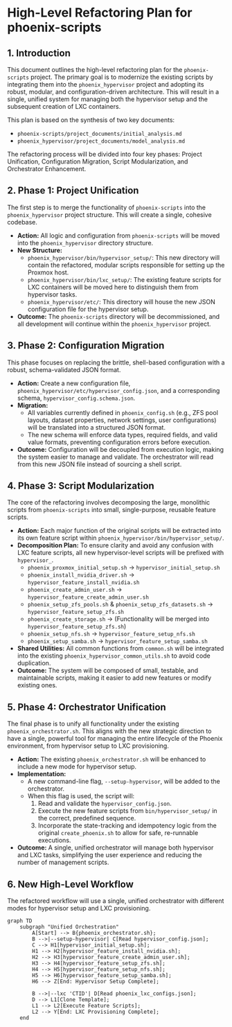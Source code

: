 # High-Level Refactoring Plan for phoenix-scripts

## 1. Introduction

This document outlines the high-level refactoring plan for the `phoenix-scripts` project. The primary goal is to modernize the existing scripts by integrating them into the `phoenix_hypervisor` project and adopting its robust, modular, and configuration-driven architecture. This will result in a single, unified system for managing both the hypervisor setup and the subsequent creation of LXC containers.

This plan is based on the synthesis of two key documents:
*   `phoenix-scripts/project_documents/initial_analysis.md`
*   `phoenix_hypervisor/project_documents/model_analysis.md`

The refactoring process will be divided into four key phases: Project Unification, Configuration Migration, Script Modularization, and Orchestrator Enhancement.

## 2. Phase 1: Project Unification

The first step is to merge the functionality of `phoenix-scripts` into the `phoenix_hypervisor` project structure. This will create a single, cohesive codebase.

*   **Action:** All logic and configuration from `phoenix-scripts` will be moved into the `phoenix_hypervisor` directory structure.
*   **New Structure:**
    *   `phoenix_hypervisor/bin/hypervisor_setup/`: This new directory will contain the refactored, modular scripts responsible for setting up the Proxmox host.
    *   `phoenix_hypervisor/bin/lxc_setup/`: The existing feature scripts for LXC containers will be moved here to distinguish them from hypervisor tasks.
    *   `phoenix_hypervisor/etc/`: This directory will house the new JSON configuration file for the hypervisor setup.
*   **Outcome:** The `phoenix-scripts` directory will be decommissioned, and all development will continue within the `phoenix_hypervisor` project.

## 3. Phase 2: Configuration Migration

This phase focuses on replacing the brittle, shell-based configuration with a robust, schema-validated JSON format.

*   **Action:** Create a new configuration file, `phoenix_hypervisor/etc/hypervisor_config.json`, and a corresponding schema, `hypervisor_config.schema.json`.
*   **Migration:**
    *   All variables currently defined in `phoenix_config.sh` (e.g., ZFS pool layouts, dataset properties, network settings, user configurations) will be translated into a structured JSON format.
    *   The new schema will enforce data types, required fields, and valid value formats, preventing configuration errors before execution.
*   **Outcome:** Configuration will be decoupled from execution logic, making the system easier to manage and validate. The orchestrator will read from this new JSON file instead of sourcing a shell script.

## 4. Phase 3: Script Modularization

The core of the refactoring involves decomposing the large, monolithic scripts from `phoenix-scripts` into small, single-purpose, reusable feature scripts.

*   **Action:** Each major function of the original scripts will be extracted into its own feature script within `phoenix_hypervisor/bin/hypervisor_setup/`.
*   **Decomposition Plan:** To ensure clarity and avoid any confusion with LXC feature scripts, all new hypervisor-level scripts will be prefixed with `hypervisor_`.
    *   `phoenix_proxmox_initial_setup.sh` → `hypervisor_initial_setup.sh`
    *   `phoenix_install_nvidia_driver.sh` → `hypervisor_feature_install_nvidia.sh`
    *   `phoenix_create_admin_user.sh` → `hypervisor_feature_create_admin_user.sh`
    *   `phoenix_setup_zfs_pools.sh` & `phoenix_setup_zfs_datasets.sh` → `hypervisor_feature_setup_zfs.sh`
    *   `phoenix_create_storage.sh` → (Functionality will be merged into `hypervisor_feature_setup_zfs.sh`)
    *   `phoenix_setup_nfs.sh` → `hypervisor_feature_setup_nfs.sh`
    *   `phoenix_setup_samba.sh` → `hypervisor_feature_setup_samba.sh`
*   **Shared Utilities:** All common functions from `common.sh` will be integrated into the existing `phoenix_hypervisor_common_utils.sh` to avoid code duplication.
*   **Outcome:** The system will be composed of small, testable, and maintainable scripts, making it easier to add new features or modify existing ones.

## 5. Phase 4: Orchestrator Unification

The final phase is to unify all functionality under the existing `phoenix_orchestrator.sh`. This aligns with the new strategic direction to have a single, powerful tool for managing the entire lifecycle of the Phoenix environment, from hypervisor setup to LXC provisioning.

*   **Action:** The existing `phoenix_orchestrator.sh` will be enhanced to include a new mode for hypervisor setup.
*   **Implementation:**
    *   A new command-line flag, `--setup-hypervisor`, will be added to the orchestrator.
    *   When this flag is used, the script will:
        1.  Read and validate the `hypervisor_config.json`.
        2.  Execute the new feature scripts from `bin/hypervisor_setup/` in the correct, predefined sequence.
        3.  Incorporate the state-tracking and idempotency logic from the original `create_phoenix.sh` to allow for safe, re-runnable executions.
*   **Outcome:** A single, unified orchestrator will manage both hypervisor and LXC tasks, simplifying the user experience and reducing the number of management scripts.

## 6. New High-Level Workflow

The refactored workflow will use a single, unified orchestrator with different modes for hypervisor setup and LXC provisioning.

```mermaid
graph TD
    subgraph "Unified Orchestration"
        A[Start] --> B{phoenix_orchestrator.sh};
        B -->|--setup-hypervisor| C[Read hypervisor_config.json];
        C --> H1[hypervisor_initial_setup.sh];
        H1 --> H2[hypervisor_feature_install_nvidia.sh];
        H2 --> H3[hypervisor_feature_create_admin_user.sh];
        H3 --> H4[hypervisor_feature_setup_zfs.sh];
        H4 --> H5[hypervisor_feature_setup_nfs.sh];
        H5 --> H6[hypervisor_feature_setup_samba.sh];
        H6 --> Z[End: Hypervisor Setup Complete];

        B -->|--lxc 'CTID'| D[Read phoenix_lxc_configs.json];
        D --> L1[Clone Template];
        L1 --> L2[Execute Feature Scripts];
        L2 --> Y[End: LXC Provisioning Complete];
    end